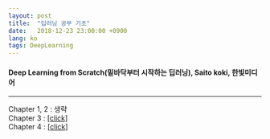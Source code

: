 ```yaml
---
layout: post
title:  "딥러닝 공부 기초"
date:   2018-12-23 23:00:00 +0900
lang: ko
tags: DeepLearning
---
```

#### Deep Learning from Scratch(밑바닥부터 시작하는 딥러닝), Saito koki, 한빛미디어 ####
<hr>
Chapter 1, 2 : 생략<br>
Chapter 3 : <a href = "https://github.com/pirunita/DeepLearningBasic/blob/master/Chapter%203.%20Neural%20Network.ipynb">[click]</a><br>
Chapter 4 : <a href = "https://github.com/pirunita/DeepLearningBasic/blob/master/Chapter%204.%20Neural%20Network%20Training.ipynb">[click]</a>